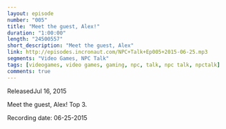 ```yaml
---
layout: episode
number: "005"
title: "Meet the guest, Alex!"
duration: "1:00:00"
length: "24500557"
short_description: "Meet the guest, Alex"
link: http://episodes.incronaut.com/NPC+Talk+Ep005+2015-06-25.mp3
segments: "Video Games, NPC Talk"
tags: [videogames, video games, gaming, npc, talk, npc talk, npctalk]
comments: true
---
```


ReleasedJul 16, 2015

Meet the guest, Alex! Top 3.

Recording date: 06-25-2015